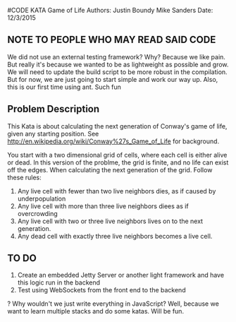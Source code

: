 #CODE KATA Game of Life
	Authors: 	Justin Boundy 	Mike Sanders
	Date: 		12/3/2015

## NOTE TO PEOPLE WHO MAY READ SAID CODE
We did not use an external testing framework? Why? Because we like pain. But really it's because we wanted to be as lightweight as possible and grow. We will need to update the build script to be more robust in the compilation. But for now, we are just going to start simple and work our way up. Also, this is our first time using ant. Such fun

## Problem Description

This Kata is about calculating the next generation of Conway's game of life, given any starting position. See http://en.wikipedia.org/wiki/Conway%27s_Game_of_Life for background.

You start with a two dimensional grid of cells, where each cell is either alive or dead. In this version of the problme, the grid is finite, and no life can exist off the edges. When calculating the next generation of the grid. Follow these rules:

1. Any live cell with fewer than two live neighbors dies, as if caused by underpopulation
2. Any live cell with more than three live neighbors diees as if overcrowding
3. Any live cell with two or three live neighbors lives on to the next generation.
4. Any dead cell with exactly three live neighbors becomes a live cell.


## TO DO
1. Create an embedded Jetty Server or another light framework and have this logic run in the backend
2. Test using WebSockets from the front end to the backend

? Why wouldn't we just write everything in JavaScript? Well, because we want to learn multiple stacks and do some katas. Will be fun.
